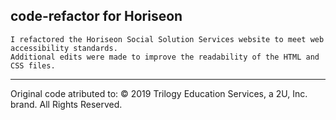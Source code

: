 ## code-refactor for Horiseon
```
I refactored the Horiseon Social Solution Services website to meet web accessibility standards. 
Additional edits were made to improve the readability of the HTML and CSS files.  
```
- - -
Original code atributed to:
© 2019 Trilogy Education Services, a 2U, Inc. brand. All Rights Reserved.
 
